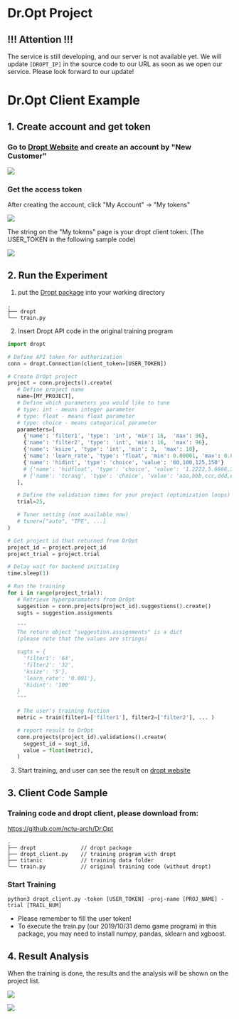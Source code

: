 # Dr.Opt Project

## !!! Attention !!!
The service is still developing, and our server is not available yet. We will update ```[DROPT_IP]``` in the source code to our URL as soon as we open our service. Please look forward to our update!

# Dr.Opt Client Example

## 1. Create account and get token
### Go to [Dropt Website]([DROPT_IP]) and create an account by "New Customer"

![](https://i.imgur.com/jVBDmRM.png)

### Get the access token

After creating the account, click "My Account" -> "My tokens"

![](https://i.imgur.com/FOjAhgY.png)

The string on the "My tokens" page is your dropt client token.
(The USER_TOKEN in the following sample code)

![](https://i.imgur.com/XCWFp2i.png)

## 2. Run the Experiment
1. put the [Dropt package](https://minhaskamal.github.io/DownGit/#/home?url=https://github.com/nctu-arch/Dr.Opt/blob/master/dropt.zip) into your working directory
```
.
├── dropt
└── train.py
```
2. Insert Dropt API code in the original training program
```python
import dropt

# Define API token for authorization
conn = dropt.Connection(client_token=[USER_TOKEN])

# Create DrOpt project
project = conn.projects().create(
   # Define project name
   name=[MY_PROJECT],
   # Define which parameters you would like to tune
   # type: int - means integer parameter
   # type: float - means float parameter
   # type: choice - means categorical parameter
   parameters=[
     {'name': 'filter1', 'type': 'int', 'min': 16,  'max': 96},
     {'name': 'filter2', 'type': 'int', 'min': 16,  'max': 96},
     {'name': 'ksize', 'type': 'int', 'min': 3,  'max': 10},
     {'name': 'learn_rate', 'type': 'float', 'min': 0.00001, 'max': 0.01},
     {'name': 'hidint', 'type': 'choice', 'value': '60,100,125,150'}
     # {'name': 'hidfloat', 'type': 'choice', 'value': '1.2222,5.6666,3.4444,7.8888'},
     # {'name': 'tcrang', 'type': 'choice', 'value': 'aaa,bbb,ccc,ddd,eee'},
   ],

   # Define the validation times for your project (optimization loops)
   trial=25,

   # Tuner setting (not available now)
   # tuner=["auto", "TPE", ...]
)

# Get project id that returned from DrOpt
project_id = project.project_id
project_trial = project.trial

# Delay wait for backend initialing
time.sleep(1)

# Run the training
for i in range(project_trial):
   # Retrieve hyperparamaters from DrOpt
   suggestion = conn.projects(project_id).suggestions().create()
   sugts = suggestion.assignments

   """
   The return object "suggestion.assignments" is a dict
   (please note that the values are strings)

   sugts = {
     'filter1': '64',
     'filter2': '32',
     'ksize': '5'},
     'learn_rate': '0.001'},
     'hidint': '100'
   }
   """

   # The user's training fuction
   metric = train(filter1=['filter1'], filter2=['filter2'], ... )

   # report result to DrOpt
   conn.projects(project_id).validations().create(
     suggest_id = sugt_id,
     value = float(metric),
   )
```
3. Start training, and user can see the result on [dropt website]([DROPT_IP])


## 3. Client Code Sample

### Training code and dropt client, please download from:
https://github.com/nctu-arch/Dr.Opt

```
.
├── dropt              // dropt package
├── dropt_client.py    // training program with dropt
├── titanic            // training data folder
└── train.py           // original training code (without dropt)
```


### Start Training

```
python3 dropt_client.py -token [USER_TOKEN] -proj-name [PROJ_NAME] -trial [TRAIL_NUM]
```
* Please remember to fill the user token!
* To execute the train.py (our 2019/10/31 demo game program) in this package, you may need to install numpy, pandas, sklearn and xgboost.


## 4. Result Analysis

When the training is done, the results and the analysis will be shown on the project list.

![](https://i.imgur.com/u96FW8D.png)

![](https://i.imgur.com/I3cNOEe.png)


